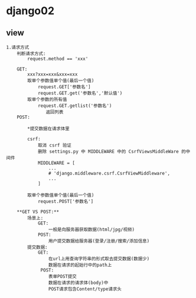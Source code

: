 # django02

## view

    1.请求方式
        判断请求方式:
            request.method == 'xxx'
            
        GET:
            xxx?xxx=xxx&xxx=xxx
            取单个参数值单个值(最后一个值)
                request.GET['参数名']
                request.GET.get('参数名','默认值')
            取单个参数的所有值
                request.GET.getlist('参数名')
                   返回列表
        POST:
        
            *提交数据在请求体里
            
            csrf:
                取消 csrf 验证
                删除 settings.py 中 MIDDLEWARE 中的 CsrfViewsMiddleWare 的中间件
                MIDDLEWARE = [
                    ...             
                    # 'django.middleware.csrf.CsrfViewMiddleware',                
                    ...                
                ]
                
            取单个参数值单个值(最后一个值)
                request.POST['参数名']
        
        **GET VS POST:**
            场景上:
                GET:
                    一般是向服务器获取数据(html/jpg/视频)
                POST:
                    用户提交数据给服务器(登录/注册/搜索/添加信息)
            提交数据:
                GET:
                    在url上用查询字符串的形式取去提交数据(数据少)
                    数据在请求的起始行中的path上
                 POST:
                    表单POST提交
                    数据在请求的请求体(body)中
                    POST请求包含Content/type请求头